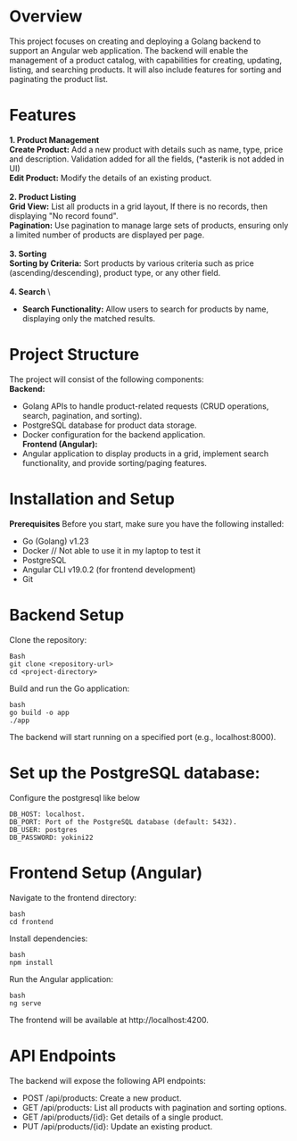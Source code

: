 # Overview
This project focuses on creating and deploying a Golang backend to support an Angular web application. The backend will enable the management of a product catalog, with capabilities for creating, updating, listing, and searching products. It will also include features for sorting and paginating the product list.

# Features
**1. Product Management** \
   **Create Product:** Add a new product with details such as name, type, price and  description. Validation added for all the fields, (*asterik is not added in UI) \
 **Edit Product:** Modify the details of an existing product. \
 \
**2. Product Listing** \
  **Grid View:** List all products in a grid layout, If there is no records, then displaying "No record found". \
 **Pagination:** Use pagination to manage large sets of products, ensuring only a limited number of products are displayed per page. \
 \
**3. Sorting** \
  **Sorting by Criteria:** Sort products by various criteria such as price (ascending/descending), product type, or any other field. \
  \
**4. Search** \
 - **Search Functionality:** Allow users to search for products by name, displaying only the matched results.

# Project Structure
The project will consist of the following components: \
**Backend:** 
  - Golang APIs to handle product-related requests (CRUD operations, search, pagination, and sorting). 
  -	PostgreSQL database for product data storage. 
  -	Docker configuration for the backend application. \
**Frontend (Angular):** 
  -	Angular application to display products in a grid, implement search functionality, and provide sorting/paging features.

# Installation and Setup
**Prerequisites**
Before you start, make sure you have the following installed:

-  	Go (Golang) v1.23
-  	Docker  // Not able to use it in my laptop to test it
-  	PostgreSQL 
-  	Angular CLI v19.0.2 (for frontend development)
-  	Git 

# Backend Setup
Clone the repository:
```
Bash
git clone <repository-url>
cd <project-directory>
```
Build and run the Go application:
```
bash
go build -o app
./app
```
The backend will start running on a specified port (e.g., localhost:8000).

# Set up the PostgreSQL database:
Configure the postgresql like below
```
DB_HOST: localhost.
DB_PORT: Port of the PostgreSQL database (default: 5432).
DB_USER: postgres
DB_PASSWORD: yokini22
```

# Frontend Setup (Angular)
Navigate to the frontend directory:
```
bash
cd frontend
```
Install dependencies:
```
bash
npm install
```

Run the Angular application:
```
bash
ng serve
```
The frontend will be available at http://localhost:4200.

# API Endpoints
The backend will expose the following API endpoints:

- POST /api/products: Create a new product.
- GET /api/products: List all products with pagination and sorting options.
- GET /api/products/{id}: Get details of a single product.
- PUT /api/products/{id}: Update an existing product.
